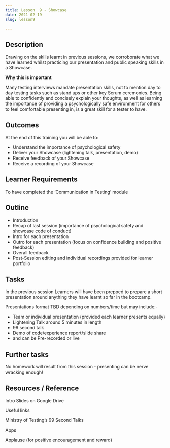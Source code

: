 ```yaml
---
title: Lesson  9 - Showcase
date: 2021-02-19
slug: lesson9

---
```

## **Description**

Drawing on the skills learnt in previous sessions, we corroborate what we have learned whilst practicing our presentation and public speaking skills in a Showcase.

**Why this is important**

Many testing interviews mandate presentation skills, not to mention day to day testing tasks such as stand ups or other key Scrum ceremonies. Being able to confidently and concisely explain your thoughts, as well as learning the importance of providing a psychologically safe environment for others to feel comfortable presenting in, is a great skill for a tester to have.

## **Outcomes**

At the end of this training you will be able to:

* Understand the importance of psychological safety
* Deliver your Showcase (lightening talk, presentation, demo)
* Receive feedback of your Showcase
* Receive a recording of your Showcase

## **Learner Requirements**

To have completed the ‘Communication in Testing’ module

## **Outline**

* Introduction
* Recap of last session (importance of psychological safety and showcase code of conduct)
* Intro for each presentation
* Outro for each presentation (focus on confidence building and positive feedback)
* Overall feedback
* Post-Session editing and individual recordings provided for learner portfolio

## **Tasks**

In the previous session Learners will have been prepped to prepare a short presentation around anything they have learnt so far in the bootcamp.

Presentations format TBD depending on numbers/time but may include:-

* Team or individual presentation (provided each learner presents equally)
* Lightening Talk around 5 minutes in length
* 99 second talk
* Demo of code/experience report/slide share
* and can be Pre-recorded or live

## **Further tasks**

No homework will result from this session - presenting can be nerve wracking enough!

## **Resources / Reference**

Intro Slides on Google Drive

Useful links

Ministry of Testing’s 99 Second Talks

Apps

Applause (for positive encouragement and reward)